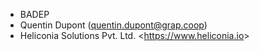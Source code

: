 - BADEP
- Quentin Dupont (<quentin.dupont@grap.coop>)
- Heliconia Solutions Pvt. Ltd. \<<https://www.heliconia.io>\>
